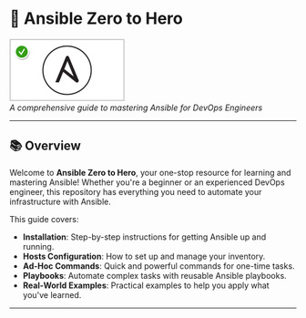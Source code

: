 # 🚀 Ansible Zero to Hero

![Ansible Logo](https://github.com/ansible/logos/blob/main/community-usage/correct-use-white.png)  
*A comprehensive guide to mastering Ansible for DevOps Engineers*

---

## 📚 Overview

Welcome to **Ansible Zero to Hero**, your one-stop resource for learning and mastering Ansible! Whether you're a beginner or an experienced DevOps engineer, this repository has everything you need to automate your infrastructure with Ansible.

This guide covers:

- **Installation**: Step-by-step instructions for getting Ansible up and running.
- **Hosts Configuration**: How to set up and manage your inventory.
- **Ad-Hoc Commands**: Quick and powerful commands for one-time tasks.
- **Playbooks**: Automate complex tasks with reusable Ansible playbooks.
- **Real-World Examples**: Practical examples to help you apply what you've learned.

---

